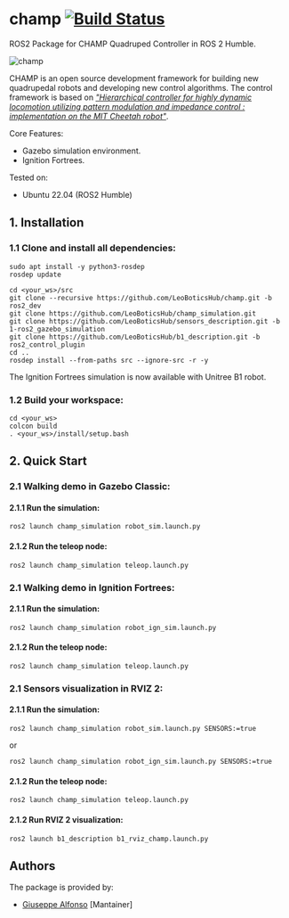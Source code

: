 
# champ [![Build Status](https://travis-ci.org/chvmp/champ.svg?branch=master)](https://travis-ci.org/chvmp/champ) 
ROS2 Package for CHAMP Quadruped Controller in ROS 2 Humble.

![champ](https://raw.githubusercontent.com/chvmp/champ/master/docs/images/robots.gif)

CHAMP is an open source development framework for building new quadrupedal robots and developing new control algorithms. The control framework is based on [*"Hierarchical controller for highly dynamic locomotion utilizing pattern modulation and impedance control : implementation on the MIT Cheetah robot"*](https://dspace.mit.edu/handle/1721.1/85490).

Core Features:

- Gazebo simulation environment.
- Ignition Fortrees.

Tested on:

- Ubuntu 22.04 (ROS2 Humble)


## 1. Installation

### 1.1 Clone and install all dependencies:

    sudo apt install -y python3-rosdep
    rosdep update

    cd <your_ws>/src
    git clone --recursive https://github.com/LeoBoticsHub/champ.git -b ros2_dev
    git clone https://github.com/LeoBoticsHub/champ_simulation.git
    git clone https://github.com/LeoBoticsHub/sensors_description.git -b 1-ros2_gazebo_simulation
    git clone https://github.com/LeoBoticsHub/b1_description.git -b ros2_control_plugin
    cd ..
    rosdep install --from-paths src --ignore-src -r -y

The Ignition Fortrees simulation is now available with Unitree B1 robot.

### 1.2 Build your workspace:

    cd <your_ws>
    colcon build
    . <your_ws>/install/setup.bash

## 2. Quick Start

### 2.1 Walking demo in Gazebo Classic:

#### 2.1.1 Run the simulation:

    ros2 launch champ_simulation robot_sim.launch.py 

#### 2.1.2 Run the teleop node:

    ros2 launch champ_simulation teleop.launch.py 

### 2.1 Walking demo in Ignition Fortrees:

#### 2.1.1 Run the simulation:

    ros2 launch champ_simulation robot_ign_sim.launch.py 

#### 2.1.2 Run the teleop node:

    ros2 launch champ_simulation teleop.launch.py

### 2.1 Sensors visualization in RVIZ 2:

#### 2.1.1 Run the simulation:

    ros2 launch champ_simulation robot_sim.launch.py SENSORS:=true
    
or
    
    ros2 launch champ_simulation robot_ign_sim.launch.py SENSORS:=true

#### 2.1.2 Run the teleop node:

    ros2 launch champ_simulation teleop.launch.py    

#### 2.1.2 Run RVIZ 2 visualization:

    ros2 launch b1_description b1_rviz_champ.launch.py  

## Authors

The package is provided by:
- [Giuseppe Alfonso](https://github.com/GiuseppeAlfonso) [Mantainer]
